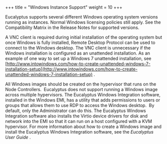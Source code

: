 +++
title = "Windows Instance Support"
weight = 10
+++

Eucalyptus supports several different Windows operating system versions running as instances. Normal Windows licensing policies still apply. See the Compatibility Matrix in the Release Notes for supported versions. 

A VNC client is required during initial installation of the operating system but once Windows is fully installed, Remote Desktop Protocol can be used to connect to the Windows desktop. The VNC client is unnecessary if the Windows installation is configured as an unattended installation. As an example of one way to set up a Windows 7 unattended installation, see  [http://www.intowindows.com/how-to-create-unattended-windows-7-installation-setup](http://www.intowindows.com/how-to-create-unattended-windows-7-installation-setup) . 

All Windows images should be created on the hypervisor that runs on the Node Controllers.  Eucalyptus does not support running a Windows image across multiple hypervisors. The Eucalyptus Windows Integration software, installed in the Windows EMI, has a utility that adds permissions to users or groups that allows them to use RDP to access the Windows desktop.  By default, only the Administrator can do this. The Eucalyptus Windows Integration software also installs the Virtio device drivers for disk and network into the EMI so that it can run on a host configured with a KVM hypervisor. For more information about how to create a Windows image and install the Eucalyptus Windows Integration software, see the *Eucalyptus User Guide* . 

